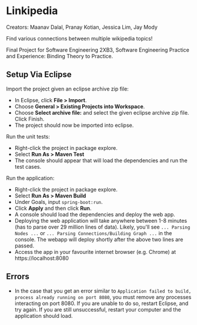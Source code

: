 # Linkipedia
Creators: Maanav Dalal, Pranay Kotian, Jessica Lim, Jay Mody

Find various connections between multiple wikipedia topics!

Final Project for Software Engineering 2XB3, Software Engineering Practice and Experience: Binding Theory to Practice.

## Setup Via Eclipse
Import the project given an eclipse archive zip file:
- In Eclipse, click **File > Import**.
- Choose **General > Existing Projects into Workspace**.
- Choose **Select archive file:** and select the given eclipse archive zip file. Click Finish.
- The project should now be imported into eclipse.

Run the unit tests:
- Right-click the project in package explore.
- Select **Run As > Maven Test**
- The console should appear that will load the dependencies and run the test cases.

Run the application:
- Right-click the project in package explore.
- Select **Run As > Maven Build**
- Under Goals, input `spring-boot:run`.
- Click **Apply** and then click **Run**.
- A console should load the dependencies and deploy the web app.
- Deploying the web application will take anywhere between 1-8 minutes (has to parse over 29 million lines of data). Likely, you'll see `... Parsing Nodes ...` or `... Parsing Connections/Building Graph ...` in the console. The webapp will deploy shortly after the above two lines are passed.
- Access the app in your favourite internet browser (e.g. Chrome) at https://localhost:8080

## Errors
- In the case that you get an error similar to `Application failed to build, process already running on port 8080`, you must remove any processes interacting on port 8080. If you are unable to do so, restart Eclipse, and try again. If you are still unsuccessful, restart your computer and the application should load. 
